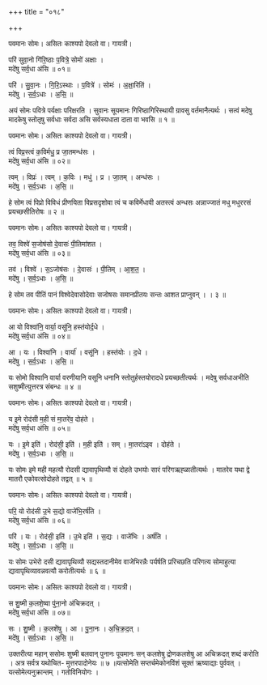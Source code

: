 +++
title = "०१८"

+++


पवमानः सोमः। असितः काश्यपो देवलो वा। गायत्री।

परि॑ सुवा॒नो गि॑रि॒ष्ठाः प॒वित्रे॒ सोमो॑ अक्षाः ।  
मदे॑षु सर्व॒धा अ॑सि ॥ ०१॥

परि॑ । सु॒वा॒नः । गि॒रि॒ऽस्थाः । प॒वित्रे॑ । सोमः॑ । अ॒क्षा॒रिति॑ ।  
मदे॑षु । स॒र्व॒ऽधाः । अ॒सि॒ ॥

अयं सोमः पवित्रे पर्यक्षाः परिक्षरति । सुवानः सूयमानः गिरिष्ठागिरिस्थायी ग्रावसु वर्तमानैत्यर्थः । सत्वं मदेषु मादकेषु स्तोतृषु सर्वधाः सर्वदा असि सर्वस्यधाता दाता वा भवसि ॥ १ ॥

पवमानः सोमः। असितः काश्यपो देवलो वा। गायत्री।

त्वं विप्र॒स्त्वं क॒विर्मधु॒ प्र जा॒तमन्ध॑सः ।  
मदे॑षु सर्व॒धा अ॑सि ॥ ०२॥

त्वम् । विप्रः॑ । त्वम् । क॒विः । मधु॑ । प्र । जा॒तम् । अन्ध॑सः ।  
मदे॑षु । स॒र्व॒ऽधाः । अ॒सि॒ ॥

हे सोम त्वं पिप्रो विविधं प्रीणयिता विप्रसदृशोवा त्वं च कविर्मेधावी अतस्त्वं अन्धसः अन्नाज्जातं मधु मधुररसं प्रयच्छसीतिरोषः ॥ २ ॥

पवमानः सोमः। असितः काश्यपो देवलो वा। गायत्री।

तव॒ विश्वे॑ स॒जोष॑सो दे॒वासः॑ पी॒तिमा॑शत ।  
मदे॑षु सर्व॒धा अ॑सि ॥ ०३॥

तव॑ । विश्वे॑ । स॒ऽजोष॑सः । दे॒वासः॑ । पी॒तिम् । आ॒श॒त॒ ।  
मदे॑षु । स॒र्व॒ऽधाः । अ॒सि॒ ॥

हे सोम तव पीतिं पानं विश्वेदेवासोदेवाः सजोषसः समानप्रीतयः सन्तः आशत प्राप्नुवन् । । ३ ॥

पवमानः सोमः। असितः काश्यपो देवलो वा। गायत्री।

आ यो विश्वा॑नि॒ वार्या॒ वसू॑नि॒ हस्त॑योर्द॒धे ।  
मदे॑षु सर्व॒धा अ॑सि ॥ ०४॥

आ । यः । विश्वा॑नि । वार्या॑ । वसू॑नि । हस्त॑योः । द॒धे ।  
मदे॑षु । स॒र्व॒ऽधाः । अ॒सि॒ ॥

यः सोमो विश्वानि वार्या वरणीयानि वसूनि धनानि स्तोतुर्हस्तयोरादधे प्रयच्छतीत्यर्थः । मदेषु सर्वधाअभीति सशुष्मीत्युत्तरत्र संबन्धः ॥ ४ ॥

पवमानः सोमः। असितः काश्यपो देवलो वा। गायत्री।

य इ॒मे रोद॑सी म॒ही सं मा॒तरे॑व॒ दोह॑ते ।  
मदे॑षु सर्व॒धा अ॑सि ॥ ०५॥

यः । इ॒मे इति॑ । रोद॑सी॒ इति॑ । म॒ही इति॑ । सम् । मा॒तरा॑ऽइव । दोह॑ते ।  
मदे॑षु । स॒र्व॒ऽधाः । अ॒सि॒ ॥

यः सोमः इमे मही महत्यौ रोदसी द्यावापृथिव्यौ सं दोहते उभयोः सारं परिगऋह्ळातीत्यर्थः । मातरेव यथा द्वे मातरौ एकोवत्सोदोहते तद्वत् ॥ ५ ॥

पवमानः सोमः। असितः काश्यपो देवलो वा। गायत्री।

परि॒ यो रोद॑सी उ॒भे स॒द्यो वाजे॑भि॒रर्ष॑ति ।  
मदे॑षु सर्व॒धा अ॑सि ॥ ०६॥

परि॑ । यः । रोद॑सी॒ इति॑ । उ॒भे इति॑ । स॒द्यः । वाजे॑भिः । अर्ष॑ति ।  
मदे॑षु । स॒र्व॒ऽधाः । अ॒सि॒ ॥

यः सोमः उभेरो दसी द्यावापृथिव्यौ सद्यस्तदानीमेव वाजेभिरन्नैः पर्यर्षति प्ररिचछति परिगत्य सोमाहुत्या द्यावापृथिव्यावन्नवत्यौ करोतीत्यर्थः ॥ ६ ॥

पवमानः सोमः। असितः काश्यपो देवलो वा। गायत्री।

स शु॒ष्मी क॒लशे॒ष्वा पु॑ना॒नो अ॑चिक्रदत् ।  
मदे॑षु सर्व॒धा अ॑सि ॥ ०७॥

सः । शु॒ष्मी । क॒लशे॑षु । आ । पु॒ना॒नः । अ॒चि॒क्र॒द॒त् ।  
मदे॑षु । स॒र्व॒ऽधाः । अ॒सि॒ ॥

उक्तरीत्या महान् ससोमः शुष्मी बलवान् पुनानः पूयमानः सन् कलशेषु द्रोणकलशेषु आ अचिक्रदत् शब्दं करोति । अत्र सर्वत्र यथोचित- मुत्तरपादोनेयः ॥ ७ ॥यत्सोमेति सप्तर्चमेकोनविंशं सूक्तं ऋष्याद्याः पुर्ववत् । यत्सोमेत्यनुक्रान्तम् । गतोविनियोगः ।